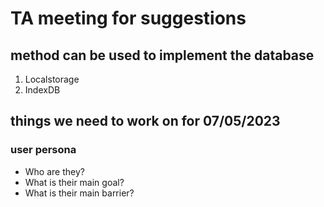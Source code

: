 # TA meeting for suggestions

## method can be used to implement the database
1. Localstorage
2. IndexDB
## things we need to work on for 07/05/2023
### user persona
- Who are they?
- What is their main goal?
- What is their main barrier?
